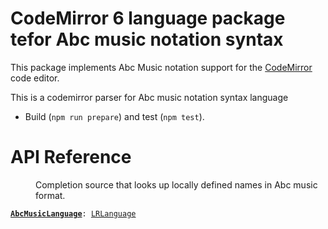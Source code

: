 # CodeMirror 6 language package tefor Abc music notation syntax

This package implements Abc Music notation support for the
[CodeMirror](https://codemirror.net/) code editor.

This is a codemirror parser for Abc music notation syntax language

- Build (`npm run prepare`) and test (`npm test`).

# API Reference

<dl>

<dd><p>Completion source that looks up locally defined names in Abc music format.</p>

</dd>
<dt id="user-content-abcmusiclanguage">
  <code><strong><a href="#user-content-abcmusiclanguage">AbcMusicLanguage</a></strong>: <a href="https://codemirror.net/docs/ref#language.LRLanguage">LRLanguage</a></code></dt>
</dl>
